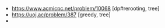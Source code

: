 - https://www.acmicpc.net/problem/10068 [dp#rerooting, tree]
- https://uoj.ac/problem/387 [greedy, tree]
- 
